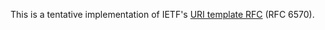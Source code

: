 This is a tentative implementation of IETF's <a
href="http://tools.ietf.org/html/rfc6570">URI template RFC</a> (RFC 6570).

